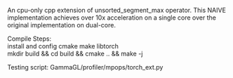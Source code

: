 An cpu-only cpp extension of unsorted_segment_max operator. This NAIVE implementation achieves over 10x acceleration on a single core over the original implementation on dual-core.

Compile Steps:  
install and config cmake make libtorch  
mkdir build && cd build && cmake .. && make -j  

Testing script: GammaGL/profiler/mpops/torch_ext.py